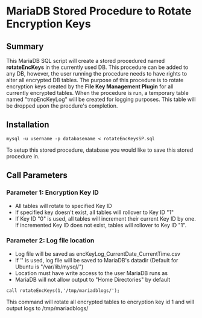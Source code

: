 # MariaDB Stored Procedure to Rotate Encryption Keys

## Summary
   This MariaDB SQL script will create a stored procedured named **rotateEncKeys** in the currently used DB.  This procedure can be added to any DB, however, the user running the procedure needs to have rights to alter all encrypted DB tables.  The purpose of this procedure is to rotate encryption keys created by the **File Key Management Plugin** for all currently encrypted tables.  When the procedure is run, a temporary table named "tmpEncKeyLog" will be created for logging purposes.  This table will be dropped upon the procdure's completion.

## Installation
```
mysql -u username -p databasename < rotateEncKeysSP.sql
```
   To setup this stored procedure, database you would like to save this stored procedure in.
   
## Call Parameters
### Parameter 1: Encryption Key ID
   - All tables will rotate to specified Key ID
   - If specified key doesn't exist, all tables will rollover to Key ID "1"
   - If Key ID "0" is used, all tables will increment their current Key ID by one. If incremented Key ID does not exist, tables will rollover to Key ID "1".
### Parameter 2: Log file location
   - Log file will be saved as encKeyLog_CurrentDate_CurrentTime.csv
   - If '' is used, log file will be saved to MariaDB's datadir (Default for Ubuntu is "/var/lib/mysql/")
   - Location must have write access to the user MariaDB runs as
   - MariaDB will not allow output to "Home Directories" by default

```
call rotateEncKeys(1,'/tmp/mariadblogs/');
```
This command will rotate all encrypted tables to encryption key id 1 and will output logs to /tmp/mariadblogs/
